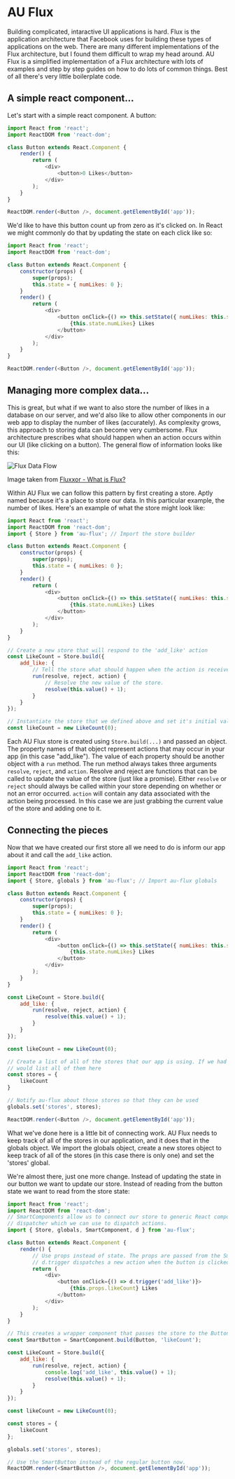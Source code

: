 # AU Flux

Building complicated, intaractive UI applications is hard. Flux is the application architecture that Facebook uses for building these types of applications on the web. There are many different implementations of the Flux architecture, but I found them difficult to wrap my head around. AU Flux is a simplified implementation of a Flux architecture with lots of examples and step by step guides on how to do lots of common things. Best of all there's very little boilerplate code.

## A simple react component...

Let's start with a simple react component. A button:

```js
import React from 'react';
import ReactDOM from 'react-dom';

class Button extends React.Component {
    render() {
        return (
            <div>
                <button>0 Likes</button>
            </div>
        );
    }
}

ReactDOM.render(<Button />, document.getElementById('app'));
```

We'd like to have this button count up from zero as it's clicked on. In React we might commonly do that by updating the state on each click like so:

```js
import React from 'react';
import ReactDOM from 'react-dom';

class Button extends React.Component {
    constructor(props) {
        super(props);
        this.state = { numLikes: 0 };
    }
    render() {
        return (
            <div>
                <button onClick={() => this.setState({ numLikes: this.state.numLikes+1 })}>
                    {this.state.numLikes} Likes
                </button>
            </div>
        );
    }
}

ReactDOM.render(<Button />, document.getElementById('app'));
```

## Managing more complex data...

This is great, but what if we want to also store the number of likes in a database on our server, and we'd also like to allow other components in our web app to display the number of likes (accurately). As complexity grows, this approach to storing data can become very cumbersome. Flux architecture prescribes what should happen when an action occurs within our UI (like clicking on a button). The general flow of information looks like this:

![Flux Data Flow](http://fluxxor.com/images/flux-simple.png)

Image taken from [Fluxxor - What is Flux?](http://fluxxor.com/what-is-flux.html)

Within AU Flux we can follow this pattern by first creating a store. Aptly named because it's a place to store our data. In this particular example, the number of likes. Here's an example of what the store might look like:

```js
import React from 'react';
import ReactDOM from 'react-dom';
import { Store } from 'au-flux'; // Import the store builder

class Button extends React.Component {
    constructor(props) {
        super(props);
        this.state = { numLikes: 0 };
    }
    render() {
        return (
            <div>
                <button onClick={() => this.setState({ numLikes: this.state.numLikes+1 })}>
                    {this.state.numLikes} Likes
                </button>
            </div>
        );
    }
}

// Create a new store that will respond to the 'add_like' action
const LikeCount = Store.build({
    add_like: {
        // Tell the store what should happen when the action is received
        run(resolve, reject, action) {
            // Resolve the new value of the store.
            resolve(this.value() + 1);
        }
    }
});

// Instantiate the store that we defined above and set it's initial value to 0.
const likeCount = new LikeCount(0);
```

Each AU Flux store is created using `Store.build(...)` and passed an object. The property names of that object represent actions that may occur in your app (in this case "add_like"). The value of each property should be another object with a `run` method. The run method always takes three arguments `resolve`, `reject`, and `action`. Resolve and reject are functions that can be called to update the value of the store (just like a promise). Either `resolve` or `reject` should always be called within your store depending on whether or not an error occurred. `action` will contain any data associated with the action being processed. In this case we are just grabbing the current value of the store and adding one to it.

## Connecting the pieces

Now that we have created our first store all we need to do is inform our app about it and call the `add_like` action.

```js
import React from 'react';
import ReactDOM from 'react-dom';
import { Store, globals } from 'au-flux'; // Import au-flux globals

class Button extends React.Component {
    constructor(props) {
        super(props);
        this.state = { numLikes: 0 };
    }
    render() {
        return (
            <div>
                <button onClick={() => this.setState({ numLikes: this.state.numLikes+1 })}>
                    {this.state.numLikes} Likes
                </button>
            </div>
        );
    }
}

const LikeCount = Store.build({
    add_like: {
        run(resolve, reject, action) {
            resolve(this.value() + 1);
        }
    }
});

const likeCount = new LikeCount(0);

// Create a list of all of the stores that our app is using. If we had multiple stores in our app we
// would list all of them here
const stores = {
    likeCount
}

// Notify au-flux about those stores so that they can be used
globals.set('stores', stores);

ReactDOM.render(<Button />, document.getElementById('app'));
```

What we've done here is a little bit of connecting work. AU Flux needs to keep track of all of the stores in our application, and it does that in the globals object. We import the globals object, create a new stores object to keep track of all of the stores (in this case there is only one) and set the 'stores' global.

We're almost there, just one more change. Instead of updating the state in our button we want to update our store. Instead of reading from the button state we want to read from the store state:

```js
import React from 'react';
import ReactDOM from 'react-dom';
// SmartComponents allow us to connect our store to generic React components. `d` is the default
// dispatcher which we can use to dispatch actions.
import { Store, globals, SmartComponent, d } from 'au-flux'; 

class Button extends React.Component {
    render() {
        // Use props instead of state. The props are passed from the SmartButton.
        // d.trigger dispatches a new action when the button is clicked.
        return (
            <div>
                <button onClick={() => d.trigger('add_like')}>
                    {this.props.likeCount} Likes
                </button>
            </div>
        );
    }
}

// This creates a wrapper component that passes the store to the Button component via props.
const SmartButton = SmartComponent.build(Button, 'likeCount');

const LikeCount = Store.build({
    add_like: {
        run(resolve, reject, action) {
            console.log('add_like', this.value() + 1);
            resolve(this.value() + 1);
        }
    }
});

const likeCount = new LikeCount(0);

const stores = {
    likeCount
};

globals.set('stores', stores);

// Use the SmartButton instead of the regular button now.
ReactDOM.render(<SmartButton />, document.getElementById('app'));
```